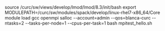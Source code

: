 source /curc/sw/views/develop/lmod/lmod/8.3/init/bash
export MODULEPATH=/curc/sw/modules/spack/develop/linux-rhel7-x86_64/Core
module load gcc openmpi
salloc --account=admin --qos=blanca-curc --ntasks=2 --tasks-per-node=1 --cpus-per-task=1
bash mpitest_hello.sh
